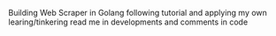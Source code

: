 Building Web Scraper in Golang following tutorial and applying my own learing/tinkering read me in developments and comments in code
